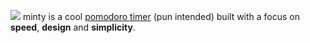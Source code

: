 ![](http://kbrgl.github.io/minty/assets/images/minty_banner.svg)
minty is a cool [pomodoro timer](http://en.wikipedia.org/ "relevant Wikipedia article") (pun intended) built with a focus on __speed__, __design__ and __simplicity__.
